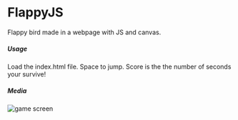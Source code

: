 # FlappyJS
Flappy bird made in a webpage with JS and canvas.

##### Usage
Load the index.html file. Space to jump. Score is the the number of seconds your survive!

##### Media
![game screen](https://i.imgur.com/SNml4rW.png)

